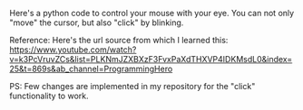 Here's a python code to control your mouse with your eye.
You can not only "move" the cursor, but also "click" by blinking.

Reference:
  Here's the url source from which I learned this: 
  https://www.youtube.com/watch?v=k3PcVruvZCs&list=PLKNmJZXBXzF3FvxPaXdTHXVP4IDKMsdL0&index=25&t=869s&ab_channel=ProgrammingHero
    
  PS: Few changes are implemented in my repository for the "click" functionality to work.
